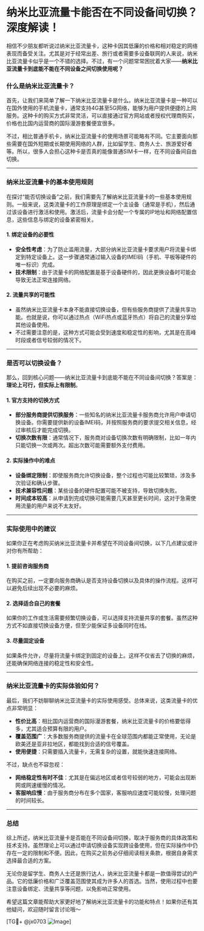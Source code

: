# 纳米比亚流量卡能否在不同设备间切换？深度解读！

相信不少朋友都听说过纳米比亚流量卡，这种卡因其低廉的价格和相对稳定的网络表现而备受关注。尤其是对于经常出差、旅行或者需要多设备联网的人来说，纳米比亚流量卡似乎是一个不错的选择。不过，有一个问题常常困扰着大家——**纳米比亚流量卡到底能不能在不同设备之间切换使用呢？**

### 什么是纳米比亚流量卡？

首先，让我们来简单了解一下纳米比亚流量卡是什么。纳米比亚流量卡是一种可以在国外使用的手机流量卡，通常支持4G甚至5G网络，能够为用户提供便捷的上网服务。这种卡的购买方式非常灵活，可以直接通过官方网站或者授权代理商购买，价格也比国内运营商的国际漫游套餐便宜很多。

不过，相比普通手机卡，纳米比亚流量卡的使用场景可能略有不同。它主要面向那些需要在国外短期或长期使用网络的人群，比如留学生、商务人士、旅游爱好者等。所以，很多人会担心这种卡是否真的能像普通SIM卡一样，在不同设备间自由切换。

---

### 纳米比亚流量卡的基本使用规则

在探讨“能否切换设备”之前，我们需要先了解纳米比亚流量卡的一些基本使用规则。一般来说，这类流量卡的工作原理是绑定一个主设备（通常是手机），然后通过该设备进行激活和使用。激活后，流量卡会分配一个专属的IP地址和网络配置信息，这些信息与绑定的设备紧密相关。

#### 1. **绑定设备的必要性**
   - **安全性考虑**：为了防止滥用流量，大部分纳米比亚流量卡要求用户将流量卡绑定到特定设备上。这一步骤通常通过输入设备的IMEI码（手机、平板等硬件的唯一标识）完成。
   - **技术限制**：由于流量卡的网络配置是基于设备硬件的，因此更换设备时可能会导致无法正常连接网络。

#### 2. **流量共享的可能性**
   - 虽然纳米比亚流量卡本身不能直接切换设备，但有些服务商提供了流量共享功能。也就是说，你可以通过热点（WiFi热点或蓝牙热点）将自己的流量分享给其他设备使用。
   - 不过需要注意的是，这种方式可能会受到速度和稳定性的影响，尤其是在高峰时段或者信号较弱的情况下。

---

### 是否可以切换设备？

那么，回到核心问题——纳米比亚流量卡到底能不能在不同设备间切换？答案是：**理论上可行，但实际上有限制**。

#### 1. **官方支持的切换方式**
   - **部分服务商提供切换服务**：一些知名的纳米比亚流量卡服务商允许用户申请切换设备。你需要提供新的设备IMEI码，并按照服务商的要求提交相关信息，经过审核后才能完成切换。
   - **切换次数有限**：通常情况下，服务商对设备切换次数有明确限制，比如一年内只能切换一次或两次。超出次数可能需要额外支付费用。

#### 2. **实际操作中的难点**
   - **设备绑定限制**：即使服务商允许切换设备，整个过程也可能比较繁琐，涉及多次验证和确认步骤。
   - **技术兼容性问题**：某些设备的硬件配置可能不被支持，导致切换失败。
   - **时间成本较高**：从申请到完成切换可能需要几天甚至更长时间，这对于急需使用流量的用户来说不太友好。

---

### 实际使用中的建议

如果你正在考虑购买纳米比亚流量卡并希望在不同设备间切换，以下几点建议或许对你有所帮助：

#### 1. **提前咨询服务商**
   在购买之前，一定要向服务商确认是否支持设备切换以及具体的操作流程。这样可以避免后续出现不必要的麻烦。
   
#### 2. **选择适合自己的套餐**
   如果你的工作或生活需要频繁切换设备，可以选择支持流量共享的套餐。虽然这种方式不如直接切换设备方便，但至少能保证多设备同时在线。

#### 3. **尽量固定设备**
   如果条件允许，尽量将流量卡绑定到固定的设备上。这样不仅省去了切换的麻烦，还能确保网络连接的稳定性和安全性。

---

### 纳米比亚流量卡的实际体验如何？

最后，我们不妨聊聊纳米比亚流量卡的实际使用感受。总体来说，这类流量卡的优点非常明显：

- **性价比高**：相比国内运营商的国际漫游套餐，纳米比亚流量卡的价格要低得多，尤其适合预算有限的用户。
- **覆盖范围广**：大多数服务商提供的流量卡在全球范围内都能正常使用，无论是欧美还是亚非拉地区，都能找到合适的信号覆盖。
- **使用便捷**：只需要插入流量卡，无需复杂的设置，就能快速连接网络。

不过，缺点也不容忽视：

- **网络稳定性有时不佳**：尤其是在偏远地区或者信号较弱的地方，可能会出现断网或网速缓慢的情况。
- **客服响应慢**：由于服务商分布在多个国家，客服响应速度可能较慢，处理问题的时间较长。

---

### 总结

综上所述，纳米比亚流量卡是否能在不同设备间切换，取决于服务商的具体政策和技术支持。虽然理论上可以通过申请切换设备实现跨设备使用，但在实际操作中仍存在一定的限制和不便。因此，在购买之前务必仔细阅读相关条款，根据自身需求选择最合适的方案。

无论你是留学生、商务人士还是旅行达人，纳米比亚流量卡都是一款值得尝试的产品。它的低廉价格和广泛覆盖范围使其成为许多人的首选。当然，使用过程中也要注意设备绑定、流量共享等问题，以免影响正常使用。

希望这篇文章能帮助大家更好地了解纳米比亚流量卡的功能和特点！如果你还有其他疑问，欢迎随时留言讨论哦～

[TG💪+ @jx0703 ![Image](https://github.com/user-attachments/assets/dbca1d08-cadb-493c-b0ec-ad6f7a83f270)]